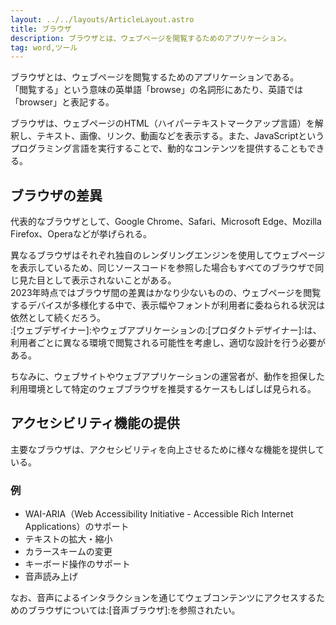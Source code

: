 ```yaml
---
layout: ../../layouts/ArticleLayout.astro
title: ブラウザ
description: ブラウザとは、ウェブページを閲覧するためのアプリケーション。
tag: word,ツール
---
```


ブラウザとは、ウェブページを閲覧するためのアプリケーションである。  
「閲覧する」という意味の英単語「browse」の名詞形にあたり、英語では「browser」と表記する。

ブラウザは、ウェブページのHTML（ハイパーテキストマークアップ言語）を解釈し、テキスト、画像、リンク、動画などを表示する。また、JavaScriptというプログラミング言語を実行することで、動的なコンテンツを提供することもできる。

## ブラウザの差異
代表的なブラウザとして、Google Chrome、Safari、Microsoft Edge、Mozilla Firefox、Operaなどが挙げられる。

異なるブラウザはそれぞれ独自のレンダリングエンジンを使用してウェブページを表示しているため、同じソースコードを参照した場合もすべてのブラウザで同じ見た目として表示されないことがある。  
2023年時点ではブラウザ間の差異はかなり少ないものの、ウェブページを閲覧するデバイスが多様化する中で、表示幅やフォントが利用者に委ねられる状況は依然として続くだろう。  
:[ウェブデザイナー]:やウェブアプリケーションの:[プロダクトデザイナー]:は、利用者ごとに異なる環境で閲覧される可能性を考慮し、適切な設計を行う必要がある。

ちなみに、ウェブサイトやウェブアプリケーションの運営者が、動作を担保した利用環境として特定のウェブブラウザを推奨するケースもしばしば見られる。

## アクセシビリティ機能の提供
主要なブラウザは、アクセシビリティを向上させるために様々な機能を提供している。

### 例
- WAI-ARIA（Web Accessibility Initiative - Accessible Rich Internet Applications）のサポート
- テキストの拡大・縮小
- カラースキームの変更
- キーボード操作のサポート
- 音声読み上げ

なお、音声によるインタラクションを通じてウェブコンテンツにアクセスするためのブラウザについては:[音声ブラウザ]:を参照されたい。
